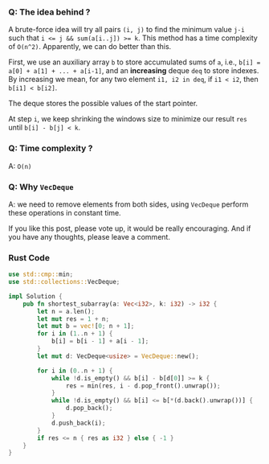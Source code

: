 
### Q: The idea behind ?
A brute-force idea will try all pairs `(i, j)` to find the minimum value `j-i` such that `i <= j && sum(a[i..j]) >= k`. This method has a time complexity of `O(n^2)`. Apparently, we can do better than this. 

First, we use an auxiliary array `b` to store accumulated sums of `a`, i.e., `b[i] = a[0] + a[1] + ... + a[i-1]`, and an **increasing** deque `deq` to store indexes. By increasing we mean, for any two element `i1, i2 in deq`, if `i1 < i2`, then `b[i1] < b[i2]`.

The deque stores the possible values of the start pointer.

At step `i`, we keep shrinking the windows size to minimize our result `res` until `b[i] - b[j] < k`.


### Q: Time complexity ?
A: `O(n)`


### Q: Why `VecDeque`
A: we need to remove elements from both sides, using `VecDeque` perform these operations in constant time. 

If you like this post, please vote up, it would be really encouraging. 
And if you have any thoughts, please leave a comment. 

### Rust Code
```rust
use std::cmp::min;
use std::collections::VecDeque;

impl Solution {
    pub fn shortest_subarray(a: Vec<i32>, k: i32) -> i32 {
        let n = a.len();
        let mut res = 1 + n;
        let mut b = vec![0; n + 1];
        for i in (1..n + 1) {
            b[i] = b[i - 1] + a[i - 1];
        }
        let mut d: VecDeque<usize> = VecDeque::new();

        for i in (0..n + 1) {
            while !d.is_empty() && b[i] - b[d[0]] >= k {
                res = min(res, i - d.pop_front().unwrap());
            }
            while !d.is_empty() && b[i] <= b[*(d.back().unwrap())] {
                d.pop_back();
            }
            d.push_back(i);
        }
        if res <= n { res as i32 } else { -1 }
    }
}

```
